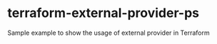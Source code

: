 # terraform-external-provider-ps
Sample example to show the usage of external provider in Terraform
